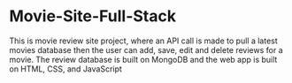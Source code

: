 # Movie-Site-Full-Stack
This is movie review site project, where an API call is made to pull a latest movies database then the user can add, save, edit and delete reviews for a movie. The review database is built on MongoDB and the web app is built on HTML, CSS, and JavaScript
